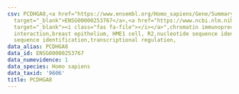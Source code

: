 ```yaml
---
csv: PCDHGA8,<a href="https://www.ensembl.org/Homo_sapiens/Gene/Summary?db=core;g=ENSG00000253767"
  target="_blank">ENSG00000253767</a>,<a href="https://www.ncbi.nlm.nih.gov/pubmed/22863008"
  target="_blank"><i class="fas fa-file"></i></a>",chromatin immunoprecipitation assay,direct
  interaction,breast epithelium, HME1 cell, R2,nucleotide sequence identification,nucleotide
  sequence identification,transcriptional regulation,
data_alias: PCDHGA8
data_id: ENSG00000253767
data_numevidence: 1
data_species: Homo sapiens
data_taxid: '9606'
title: PCDHGA8
---
```

